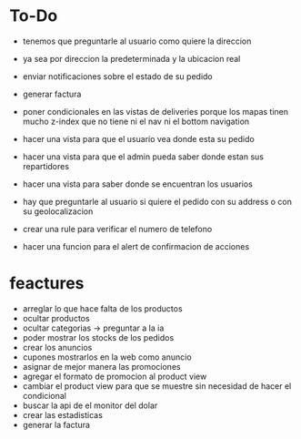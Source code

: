# To-Do

- tenemos que preguntarle al usuario como quiere la direccion
- ya sea por direccion la predeterminada y la ubicacion real

- enviar notificaciones sobre el estado de su pedido
- generar factura

- poner condicionales en las vistas de deliveries porque los mapas tinen mucho z-index que no tiene ni el nav ni el bottom navigation

- hacer una vista para que el usuario vea donde esta su pedido
- hacer una vista para que el admin pueda saber donde estan sus repartidores
- hacer una vista para saber donde se encuentran los usuarios
- hay que preguntarle al usuario si quiere el pedido con su address o con su geolocalizacion

- crear una rule para verificar el numero de telefono

- hacer una funcion para el alert de confirmacion de acciones

# feactures

- arreglar lo que hace falta de los productos
- ocultar productos
- ocultar categorias -> preguntar a la ia
- poder mostrar los stocks de los pedidos
- crear los anuncios
- cupones mostrarlos en la web como anuncio
- asignar de mejor manera las promociones
- agregar el formato de promocion al product view
- cambiar el product view para que se muestre sin necesidad de hacer el condicional
- buscar la api de el monitor del dolar
- crear las estadisticas
- generar la factura
